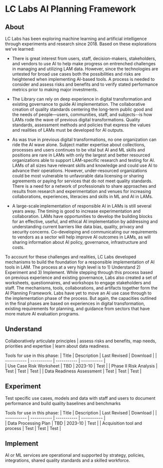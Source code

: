 # LC Labs AI Planning Framework



## About 
LC Labs has been exploring machine learning and artificial intelligence through experiments and research since 2018. Based on these explorations we’ve learned: 

- There is great interest from users, staff, decision-makers, stakeholders, and vendors to use AI to help make progress on entrenched challenges in managing and utilizing LAM data. However, since the technologies are untested for broad use cases both the possibilities and risks are heightened when implementing AI-based tools. A process is needed to consider and assess risks and benefits and to verify stated performance metrics prior to making major investments.  

- The Library can rely on deep experience in digital transformation and existing governance to guide AI implementation. The collaborative creation of quality standards centering the long-term public good and the needs of people—users, communities, staff, and subjects--is how LAMs rode the wave of previous digital transformations. Quality standards, assessment methods and policies that express the values and realities of LAMs must be developed for AI outputs.  

- As was true in previous digital transformations, no one organization can ride the AI wave alone. Subject matter expertise about collections, processes and users continues to be vital but AI and ML skills and positions are rare in LAMs with only the largest and better resourced organizations able to support LAM-specific research and testing for AI.  LAMs of all sizes have relevant skills and knowledge and could use AI to advance their operations. However, under-resourced organizations could be most vulnerable to unfavorable data licensing or sharing agreements or paying for services that do not meet quality standards. There is a need for a network of professionals to share approaches and results from research and experimentation and venues for increasing collaborations, experiences, literacies and skills in ML and AI in LAMs. 

- A large-scale implementation of responsible AI in LAMs is still several years away. The timing is good to increase experimentation and collaboration. LAMs have opportunities to develop the building blocks for an effective, useful, and ethical AI implementation by addressing and understanding current barriers like data bias, quality, privacy and security concerns. Co-developing and communicating our requirements to vendors as a sector will help improve AI outcomes in LAMs, as will sharing information about AI policy, governance, infrastructure and costs.   

To account for these challenges and realities, LC Labs developed mechanisms to build the foundation for a responsible implementation of AI tools in LAM. The process at a very high level is to 1) Understand 2) Experiment and 3) Implement.  While stepping through this process based on previous experience and existing governance, Labs also created a set of worksheets, questionnaires, and workshops to engage stakeholders and staff. The mechanisms, tools, collaborations, and artifacts together form the AI Planning Framework. Labs have yet to move an AI use case through to the implementation phase of the process. But again, the capacities outlined in the final phases are based on experiences in digital transformation, existing requirements for planning, and guidance from sectors that have more mature AI evaluation programs.  

## Understand 
Collaboratively articulate principles | assess risks and benefits, map needs, priorities and expertise | learn about data readiness. 

Tools for use in this phase: 
| Title      | Description | Last Revised | Download | 
| ----------- | ----------- |  ----------- |  ----------- |  
| Use Case Risk Worksheet     | TBD      | 2023-10 | Test | 
| Phase II Risk Analysis  | Test        | Test | Test | 
| Data Readiness Assessment     | Test       | Test | Test |


## Experiment 
Test specific use cases, models and data with staff and users to document performance and build quality baselines and benchmarks

Tools for use in this phase: 
| Title      | Description | Last Revised | Download | 
| ----------- | ----------- |  ----------- |  ----------- |  
| Data Processing Plan   | TBD      | 2023-10 | Test | 
| Acquisition tool and process  | Test        | Test | Test | 


## Implement 
AI or ML services are operational and supported by strategy, policies, integrations, shared quality standards and a skilled workforce. 

